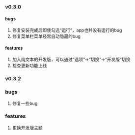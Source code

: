 ### v0.3.0

#### bugs
1. 修复安装完成后即使勾选“运行”，app也并没有运行的bug
2. 修复菜单栏菜单经常自动隐藏的bug

#### features
1. 加入纯文本的开发版，可以通过“选项”->“切换”->“开发版”切换
2. 检查更新功能上线

### v0.3.2
### bugs
1. 修复一些bug

### features
1. 更换开发版主题

